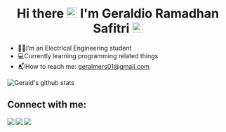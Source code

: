 <h1 align="center">Hi there <img src="https://media.giphy.com/media/hvRJCLFzcasrR4ia7z/giphy.gif" width="24px"> I'm Geraldio Ramadhan Safitri <img src="https://media.giphy.com/media/hvRJCLFzcasrR4ia7z/giphy.gif" width="24px"></h1>

- :man_technologist:I’m an Electrical Engineering student
- :computer:Currently learning programming related things
- :mailbox_with_mail:How to reach me: geralmers01@gmail.com

![Gerald's github stats](https://github-readme-stats.vercel.app/api?username=geraldioeres&show_icons=true&hide=contribs,prs&cache_seconds=86400&theme=vue)

## Connect with me:

[<img align="left" src="https://img.shields.io/badge/LinkedIn-0e76a8?style=flat&logo=linkedin&labelColor=blue" />][LinkedIn]
[<img align="left" src="https://img.shields.io/badge/Instagram-e4405f?style=flat&logo=Instagram&logoColor=white" />][Instagram]
[<img align="left" src="https://img.shields.io/badge/Telegram-0088cc?style=flat&logo=Telegram&logoColor=white" />][Telegram]

[LinkedIn]: https://www.linkedin.com/in/geraldiors
[Instagram]: https://www.instagram.com/geraldio_rs
[Telegram]: https://t.me/geraldio_rs

